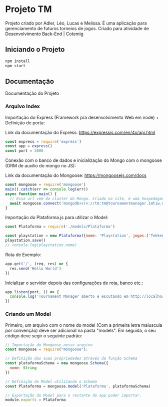 # Projeto TM

Projeto criado por Adler, Léo, Lucas e Melissa. É uma aplicação para gerenciamento de futuros torneios de jogos. Criado para atividade de Desenvolvimento Back-End | Cotemig

## Iniciando o Projeto

```cmd
npm install
npm start
```

## Documentação

Documentação do Projeto

### Arquivo Index

Importação do Express (Framework pra desenvolvimento Web em node) + Definição de porta:

Link da documentação do Express: <https://expressjs.com/en/4x/api.html>

```js
const express = require('express')
const app = express()
const port = 3000
```

Conexão com o banco de dados e inicialização do Mongo com o mongoose (ORM de auxilio do mongo no JS):

Link da documentação do Mongoose: <https://mongoosejs.com/docs>

```js
const mongoose = require('mongoose')
main().catch(err => console.log(err))
async function main() {
  // Essa url vem do cluster do Mongo. Criado no site, é uma hospedagem gratuita temporária do Mongo! (https://cloud.mongodb.com/v2/6182974e71064e34af74755a#clusters/connect?clusterId=TournamentManager)
  await mongoose.connect('mongodb+srv://tm:tm@tournamentmanager.1mtiw.mongodb.net/tm?retryWrites=true&w=majority');
}
```

Importação do Plataforma.js para utilizar o Model:

```js
const Plataforma = require('./models/Plataforma')

const playstation = new Plataforma({nome: 'Playstation', jogos:['Tekken 7, Fortnite']})
playstation.save()
// console.log(playstation.nome)
```

Rota de Exemplo:

```js
app.get('/', (req, res) => {
  res.send('Hello World')
})
```

Inicializar o servidor depois das configurações de rota, banco etc.:

```js
app.listen(port, () => {
  console.log('Tournament Manager aberto e escutando em http://localhost:' + port)
})
```

### Criando um Model

Primeiro, um arquivo com o nome do model (Com a primeira letra maiuscula por convenção) deve ser adicional na pasta "models". Em seguida, o seu código deve segir o seguinte padrão:

```js
// Importação do Mongoose nesse arquivo
const mongoose = require("mongoose");

// Definição das suas propriedades através da função Schema
const plataformaSchema = new mongoose.Schema({
  nome: String
})

// Definição do Model utilizando o Schema
const Plataforma = mongoose.model('Plataforma', plataformaSchema)

// Exportação do Model para o restante do app poder importar.
module.exports = Plataforma
```
